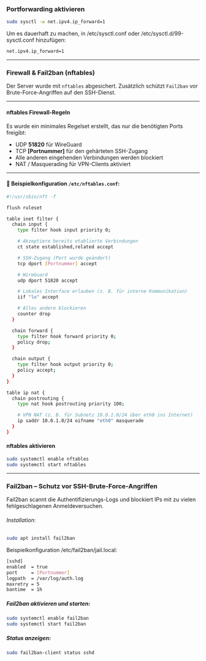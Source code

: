 ### Portforwarding aktivieren

```bash
sudo sysctl -w net.ipv4.ip_forward=1
```
Um es dauerhaft zu machen, in /etc/sysctl.conf oder /etc/sysctl.d/99-sysctl.conf hinzufügen:

```bash
net.ipv4.ip_forward=1
```

---

### Firewall & Fail2ban (nftables)

Der Server wurde mit `nftables` abgesichert. Zusätzlich schützt `Fail2ban` vor Brute-Force-Angriffen auf den SSH-Dienst.

---

#### nftables Firewall-Regeln

Es wurde ein minimales Regelset erstellt, das nur die benötigten Ports freigibt:

- UDP **51820** für WireGuard
- TCP **[Portnummer]** für den gehärteten SSH-Zugang
- Alle anderen eingehenden Verbindungen werden blockiert
- NAT / Masquerading für VPN-Clients aktiviert

---

#### 📄 Beispielkonfiguration `/etc/nftables.conf`:

```bash
#!/usr/sbin/nft -f

flush ruleset

table inet filter {
  chain input {
    type filter hook input priority 0;

    # Akzeptiere bereits etablierte Verbindungen
    ct state established,related accept

    # SSH-Zugang (Port wurde geändert)
    tcp dport [Portnummer] accept

    # WireGuard
    udp dport 51820 accept

    # Lokales Interface erlauben (z. B. für interne Kommunikation)
    iif "lo" accept

    # Alles andere blockieren
    counter drop
  }

  chain forward {
    type filter hook forward priority 0;
    policy drop;
  }

  chain output {
    type filter hook output priority 0;
    policy accept;
  }
}

table ip nat {
  chain postrouting {
    type nat hook postrouting priority 100;

    # VPN NAT (z. B. für Subnetz 10.0.1.0/24 über eth0 ins Internet)
    ip saddr 10.0.1.0/24 oifname "eth0" masquerade
  }
}
```

#### nftables aktivieren

```bash
sudo systemctl enable nftables
sudo systemctl start nftables
```
---

### Fail2ban – Schutz vor SSH-Brute-Force-Angriffen
Fail2ban scannt die Authentifizierungs-Logs und blockiert IPs mit zu vielen fehlgeschlagenen Anmeldeversuchen.

###### Installation:

```bash
sudo apt install fail2ban
```

Beispielkonfiguration /etc/fail2ban/jail.local:


```bash
[sshd]
enabled  = true
port     = [Portnummer]
logpath  = /var/log/auth.log
maxretry = 5
bantime  = 1h
```

##### Fail2ban aktivieren und starten:

```bash
sudo systemctl enable fail2ban
sudo systemctl start fail2ban
```

##### Status anzeigen:

```bash
sudo fail2ban-client status sshd
```
